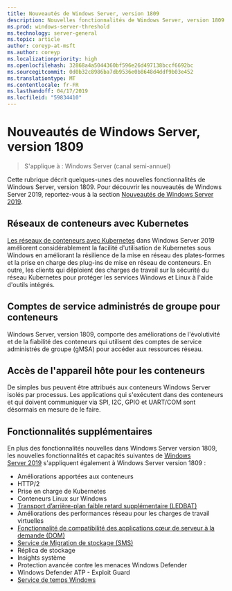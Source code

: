 ```yaml
---
title: Nouveautés de Windows Server, version 1809
description: Nouvelles fonctionnalités de Windows Server, version 1809
ms.prod: windows-server-threshold
ms.technology: server-general
ms.topic: article
author: coreyp-at-msft
ms.author: coreyp
ms.localizationpriority: high
ms.openlocfilehash: 32868a4a5044360bf596e26d497138bccf6692bc
ms.sourcegitcommit: 0d0b32c8986ba7db9536e0b8648d4ddf9b03e452
ms.translationtype: MT
ms.contentlocale: fr-FR
ms.lasthandoff: 04/17/2019
ms.locfileid: "59834410"
---
```

# <a name="whats-new-in-windows-server-version-1809"></a>Nouveautés de Windows Server, version 1809

>S'applique à : Windows Server (canal semi-annuel)

Cette rubrique décrit quelques-unes des nouvelles fonctionnalités de Windows Server, version 1809. Pour découvrir les nouveautés de Windows Server 2019, reportez-vous à la section [Nouveautés de Windows Server 2019](../get-started-19/whats-new-19.md).

## <a name="container-networking-with-kubernetes"></a>Réseaux de conteneurs avec Kubernetes

[Les réseaux de conteneurs avec Kubernetes](https://docs.microsoft.com/windows-server/networking/sdn/technologies/containers/container-networking-overview) dans Windows Server 2019 améliorent considérablement la facilité d'utilisation de Kubernetes sous Windows en améliorant la résilience de la mise en réseau des plates-formes et la prise en charge des plug-ins de mise en réseau de conteneurs. En outre, les clients qui déploient des charges de travail sur la sécurité du réseau Kubernetes pour protéger les services Windows et Linux à l'aide d'outils intégrés.

## <a name="group-managed-service-accounts-for-containers"></a>Comptes de service administrés de groupe pour conteneurs

Windows Server, version 1809, comporte des améliorations de l'évolutivité et de la fiabilité des conteneurs qui utilisent des comptes de service administrés de groupe (gMSA) pour accéder aux ressources réseau. 

## <a name="host-device-access-for-containers"></a>Accès de l'appareil hôte pour les conteneurs

De simples bus peuvent être attribués aux conteneurs Windows Server isolés par processus. Les applications qui s'exécutent dans des conteneurs et qui doivent communiquer via SPI, I2C, GPIO et UART/COM sont désormais en mesure de le faire.

## <a name="additional-features"></a>Fonctionnalités supplémentaires
En plus des fonctionnalités nouvelles dans Windows Server version 1809, les nouvelles fonctionnalités et capacités suivantes de [Windows Server 2019](../get-started-19/get-started-19.md) s'appliquent également à Windows Server version 1809 :

* Améliorations apportées aux conteneurs
* HTTP/2
* Prise en charge de Kubernetes
* Conteneurs Linux sur Windows
* [Transport d’arrière-plan faible retard supplémentaire (LEDBAT)](https://blogs.technet.microsoft.com/networking/2018/07/25/ledbat/)
* Améliorations des performances réseau pour les charges de travail virtuelles
* [Fonctionnalité de compatibilité des applications cœur de serveur à la demande (DOM) ](https://docs.microsoft.com/windows-server/get-started-19/install-fod-19)
* [Service de Migration de stockage (SMS)](../storage/whats-new-in-storage.md#storage-spaces-direct)
* Réplica de stockage
* Insights système 
* Protection avancée contre les menaces Windows Defender
* Windows Defender ATP - Exploit Guard
* [Service de temps Windows](https://docs.microsoft.com/windows-server/networking/windows-time-service/insider-preview)

